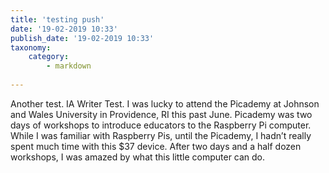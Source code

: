 ```yaml
---
title: 'testing push'
date: '19-02-2019 10:33'
publish_date: '19-02-2019 10:33'
taxonomy:
    category:
        - markdown
        
---
```


Another test. IA Writer Test. I was lucky to attend the Picademy at Johnson and Wales University in Providence, RI this past June. Picademy was two days of workshops to introduce educators to the Raspberry Pi computer. While I was familiar with Raspberry Pis, until the Picademy, I hadn’t really spent much time with this $37 device. After two days and a half dozen workshops, I was amazed by what this little computer can do.
